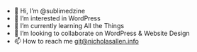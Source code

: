- 👋 Hi, I’m @sublimedzine
- 👀 I’m interested in WordPress
- 🌱 I’m currently learning All the Things
- 💞️ I’m looking to collaborate on WordPress & Website Design
- 📫 How to reach me git@nicholasallen.info

<!---
sublimedzine/sublimedzine is a ✨ special ✨ repository because its `README.md` (this file) appears on your GitHub profile.
You can click the Preview link to take a look at your changes.
--->
